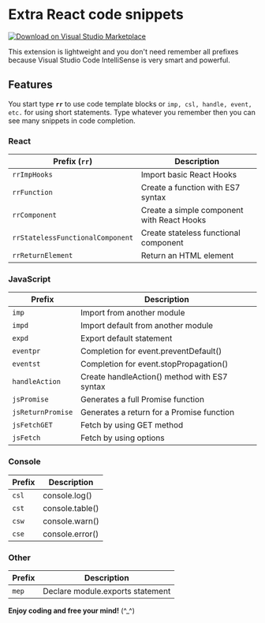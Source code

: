 # Extra React code snippets

[![Download on Visual Studio Marketplace](https://img.shields.io/visual-studio-marketplace/v/KhoiLe.extra-react-snippets.svg)](https://marketplace.visualstudio.com/items?itemName=KhoiLe.extra-react-snippets)

This extension is lightweight and you don't need remember all prefixes because Visual Studio Code IntelliSense is very smart and powerful.

## Features

You start type **`rr`** to use code template blocks or `imp, csl, handle, event, etc.` for using short statements. Type whatever you remember then you can see many snippets in code completion.

### React
|Prefix (`rr`)|Description|
|---|---|
|`rrImpHooks`|Import basic React Hooks|
|`rrFunction`|Create a function with ES7 syntax|
|`rrComponent`|Create a simple component with React Hooks|
|`rrStatelessFunctionalComponent`|Create stateless functional component|
|`rrReturnElement`|Return an HTML element|


### JavaScript
|Prefix|Description|
|---|---|
|`imp`|Import from another module|
|`impd`|Import default from another module|
|`expd`|Export default statement|
|`eventpr`|Completion for event.preventDefault()|
|`eventst`|Completion for event.stopPropagation()|
|`handleAction`|Create handleAction() method with ES7 syntax|
|`jsPromise`|Generates a full Promise function|
|`jsReturnPromise`|Generates a return for a Promise function|
|`jsFetchGET`|Fetch by using GET method|
|`jsFetch`|Fetch by using options|

### Console
|Prefix|Description|
|---|---|
|`csl`|console.log()|
|`cst`|console.table()|
|`csw`|console.warn()|
|`cse`|console.error()|

### Other
|Prefix|Description|
|---|---|
|`mep`|Declare module.exports statement|

**Enjoy coding and free your mind!** (^_^)
